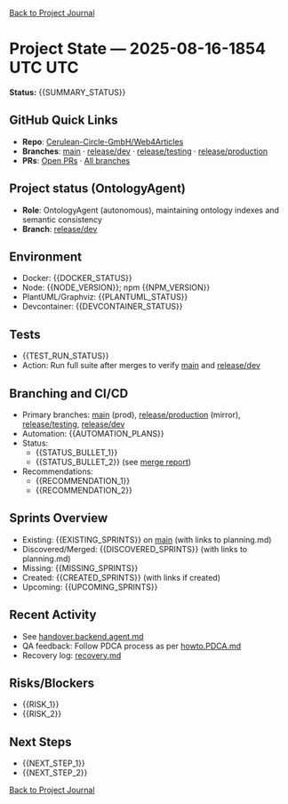 [Back to Project Journal](../)

# Project State — 2025-08-16-1854 UTC UTC

**Status:** {{SUMMARY_STATUS}}

## GitHub Quick Links
- **Repo**: [Cerulean-Circle-GmbH/Web4Articles](https://github.com/Cerulean-Circle-GmbH/Web4Articles)
- **Branches**: [main](https://github.com/Cerulean-Circle-GmbH/Web4Articles/tree/main) · [release/dev](https://github.com/Cerulean-Circle-GmbH/Web4Articles/tree/release/dev) · [release/testing](https://github.com/Cerulean-Circle-GmbH/Web4Articles/tree/release/testing) · [release/production](https://github.com/Cerulean-Circle-GmbH/Web4Articles/tree/release/production)
- **PRs**: [Open PRs](https://github.com/Cerulean-Circle-GmbH/Web4Articles/pulls) · [All branches](https://github.com/Cerulean-Circle-GmbH/Web4Articles/branches)

## Project status (OntologyAgent)
- **Role**: OntologyAgent (autonomous), maintaining ontology indexes and semantic consistency
- **Branch**: [release/dev](https://github.com/Cerulean-Circle-GmbH/Web4Articles/tree/release/dev)

## Environment
- Docker: {{DOCKER_STATUS}}
- Node: {{NODE_VERSION}}; npm {{NPM_VERSION}}
- PlantUML/Graphviz: {{PLANTUML_STATUS}}
- Devcontainer: {{DEVCONTAINER_STATUS}}

## Tests
- {{TEST_RUN_STATUS}}
- Action: Run full suite after merges to verify [main](https://github.com/Cerulean-Circle-GmbH/Web4Articles/tree/main) and [release/dev](https://github.com/Cerulean-Circle-GmbH/Web4Articles/tree/release/dev)

## Branching and CI/CD
- Primary branches: [main](https://github.com/Cerulean-Circle-GmbH/Web4Articles/tree/main) (prod), [release/production](https://github.com/Cerulean-Circle-GmbH/Web4Articles/tree/release/production) (mirror), [release/testing](https://github.com/Cerulean-Circle-GmbH/Web4Articles/tree/release/testing), [release/dev](https://github.com/Cerulean-Circle-GmbH/Web4Articles/tree/release/dev)
- Automation: {{AUTOMATION_PLANS}}
- Status:
  - {{STATUS_BULLET_1}}
  - {{STATUS_BULLET_2}} (see [merge report](../../merge-report-sprint-9.md))
- Recommendations:
  - {{RECOMMENDATION_1}}
  - {{RECOMMENDATION_2}}

## Sprints Overview
- Existing: {{EXISTING_SPRINTS}} on [main](https://github.com/Cerulean-Circle-GmbH/Web4Articles/tree/main) (with links to planning.md)
- Discovered/Merged: {{DISCOVERED_SPRINTS}} (with links to planning.md)
- Missing: {{MISSING_SPRINTS}}
- Created: {{CREATED_SPRINTS}} (with links if created)
- Upcoming: {{UPCOMING_SPRINTS}}

## Recent Activity
- See [handover.backend.agent.md](../../handover.backend.agent.md)
- QA feedback: Follow PDCA process as per [howto.PDCA.md](../../roles/_shared/PDCA/howto.PDCA.md)
- Recovery log: [recovery.md](../../recovery.md)

## Risks/Blockers
- {{RISK_1}}
- {{RISK_2}}

## Next Steps
- {{NEXT_STEP_1}}
- {{NEXT_STEP_2}}

[Back to Project Journal](../)